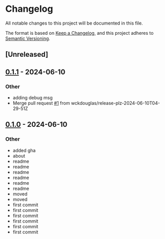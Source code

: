 # Changelog
All notable changes to this project will be documented in this file.

The format is based on [Keep a Changelog](https://keepachangelog.com/en/1.0.0/),
and this project adheres to [Semantic Versioning](https://semver.org/spec/v2.0.0.html).

## [Unreleased]

## [0.1.1](https://github.com/wckdouglas/mp3-set-title/compare/v0.1.0...v0.1.1) - 2024-06-10

### Other
- adding debug msg
- Merge pull request [#1](https://github.com/wckdouglas/mp3-set-title/pull/1) from wckdouglas/release-plz-2024-06-10T04-29-51Z

## [0.1.0](https://github.com/wckdouglas/mp3-set-title/releases/tag/v0.1.0) - 2024-06-10

### Other
- added gha
- about
- readme
- readme
- readme
- readme
- readme
- readme
- moved
- moved
- first commit
- first commit
- first commit
- first commit
- first commit
- first commit
